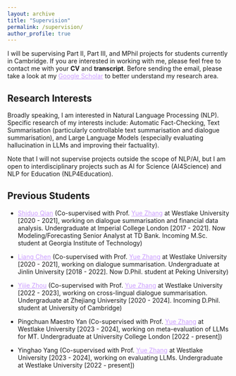```yaml
---
layout: archive
title: "Supervision"
permalink: /supervision/
author_profile: true
---
```


I will be supervising Part II, Part III, and MPhil projects for students currently in Cambridge.
If you are interested in working with me, please feel free to contact me with your **CV** and **transcript**. Before sending the email, please take a look at my <a href="https://scholar.google.co.uk/citations?user=8P23zSkAAAAJ"   style="color: rgb(203, 157, 255);">Google Scholar</a> to better understand my research area.

Research Interests
-----------------
Broadly speaking, I am interested in Natural Language Processing (NLP). Specific research of my interests include: Automatic Fact-Checking, Text Summarisation (particularly controllable text summarisation and dialogue summarisation), and Large Language Models (especially evaluating hallucination in LLMs and improving their factuality). 

Note that I will not supervise projects outside the scope of NLP/AI, but I am open to interdisciplinary projects such as AI for Science (AI4Science) and NLP for Education (NLP4Education).

<!-- Potential Project Topics
-----------------
*  -->


Previous Students
-----------------
* <a href="https://www.linkedin.com/in/shiduo-qian-a59261131/?original_referer=https%3A%2F%2Fwww%2Egoogle%2Ecom%2F&originalSubdomain=ca" style="color: rgb(203, 157, 255);">Shiduo Qian</a> (Co-supervised with Prof. <a href="https://frcchang.github.io/" style="color: rgb(203, 157, 255);">Yue Zhang</a> at Westlake University [2020 - 2021], working on dialogue summarisation and financial data analysis. Undergraduate at Imperial College London [2017 - 2021]. Now Modeling/Forecasting Senior Analyst at TD Bank. Incoming M.Sc. student at Georgia Institute of Technology)

* <a href="https://chenllliang.github.io/about/"   style="color: rgb(203, 157, 255);">Liang Chen</a> (Co-supervised with Prof. <a href="https://frcchang.github.io/" style="color: rgb(203, 157, 255);">Yue Zhang</a> at Westlake University [2020 - 2021], working on dialogue summarisation. Undergraduate at Jinlin University [2018 - 2022]. Now D.Phil. student at Peking University)
    
* <a href="https://cyber-e-j.github.io/"   style="color: rgb(203, 157, 255);">Yijie Zhou</a> (Co-supervised with Prof. <a href="https://frcchang.github.io/" style="color: rgb(203, 157, 255);">Yue Zhang</a> at Westlake University [2022 - 2023], working on cross-lingual dialogue summarisation. Undergraduate at Zhejiang University [2020 - 2024]. Incoming D.Phil. student at University of Cambridge)

* Pingchuan Maestro Yan (Co-supervised with Prof. <a href="https://frcchang.github.io/" style="color: rgb(203, 157, 255);">Yue Zhang</a> at Westlake University [2023 - 2024], working on meta-evaluation of LLMs for MT. Undergraduate at University College London [2022 - present])

* Yinghao Yang (Co-supervised with Prof. <a href="https://frcchang.github.io/" style="color: rgb(203, 157, 255);">Yue Zhang</a> at Westlake University [2023 - 2024], working on evaluating LLMs. Undergraduate at Westlake University [2022 - present])